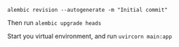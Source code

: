 `alembic revision --autogenerate -m "Initial commit"`

Then run `alembic upgrade heads`

Start you virtual environment, and run `uvircorn main:app`
